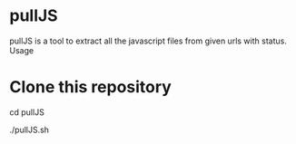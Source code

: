 # pullJS

pullJS is a tool to extract all the javascript files from given urls with status.
Usage

# Clone this repository

cd pullJS

./pullJS.sh
